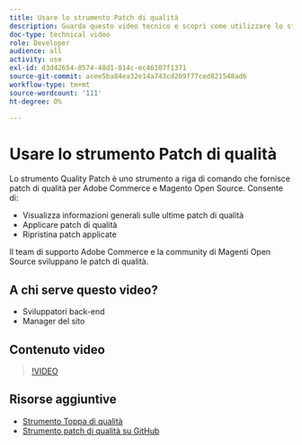 ```yaml
---
title: Usare lo strumento Patch di qualità
description: Guarda questo video tecnico e scopri come utilizzare lo strumento Quality Patch per Adobe Commerce e Magento Open Source.
doc-type: technical video
role: Developer
audience: all
activity: use
exl-id: d3d42654-8574-48d1-814c-ec46107f1371
source-git-commit: acee5ba84ea32e14a743cd269f77ced821548ad6
workflow-type: tm+mt
source-wordcount: '111'
ht-degree: 0%

---
```


# Usare lo strumento Patch di qualità

Lo strumento Quality Patch è uno strumento a riga di comando che fornisce patch di qualità per Adobe Commerce e Magento Open Source. Consente di:

- Visualizza informazioni generali sulle ultime patch di qualità
- Applicare patch di qualità
- Ripristina patch applicate

Il team di supporto Adobe Commerce e la community di Magenti Open Source sviluppano le patch di qualità.

## A chi serve questo video?

- Sviluppatori back-end
- Manager del sito

## Contenuto video

>[!VIDEO](https://video.tv.adobe.com/v/344000?quality=12&learn=on)

## Risorse aggiuntive

- [Strumento Toppa di qualità](https://devdocs.magento.com/quality-patches/tool.html)
- [Strumento patch di qualità su GitHub](https://github.com/magento/quality-patches)
